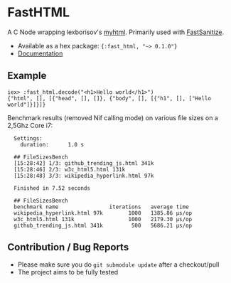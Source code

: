 # FastHTML

A C Node wrapping lexborisov's [myhtml](https://github.com/lexborisov/myhtml).
Primarily used with [FastSanitize](https://git.pleroma.social/pleroma/fast_sanitize).

* Available as a hex package: `{:fast_html, "~> 0.1.0"}`
* [Documentation](https://hexdocs.pm/fast_html/FastHTML.html)

## Example

    iex> :fast_html.decode("<h1>Hello world</h1>")
    {"html", [], [{"head", [], []}, {"body", [], [{"h1", [], ["Hello world"]}]}]}

  Benchmark results (removed Nif calling mode) on various file sizes on a 2,5Ghz Core i7:

      Settings:
        duration:      1.0 s

      ## FileSizesBench
      [15:28:42] 1/3: github_trending_js.html 341k
      [15:28:46] 2/3: w3c_html5.html 131k
      [15:28:48] 3/3: wikipedia_hyperlink.html 97k

      Finished in 7.52 seconds

      ## FileSizesBench
      benchmark name                iterations   average time
      wikipedia_hyperlink.html 97k        1000   1385.86 µs/op
      w3c_html5.html 131k                 1000   2179.30 µs/op
      github_trending_js.html 341k         500   5686.21 µs/op

## Contribution / Bug Reports

* Please make sure you do `git submodule update` after a checkout/pull
* The project aims to be fully tested
